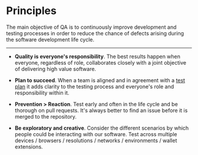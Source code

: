 # Principles

The main objective of QA is to continuously improve development and testing processes in order to reduce the chance of defects arising during the software development life cycle. 

---

- **Quality is everyone's responsibility**. The best results happen when everyone, regardless of role, collaborates closely with a joint objective of delivering high value software. 

- **Plan to succeed**. When a team is aligned and in agreement with a [test plan](/development/quality_assurance/test-plan-guidelines) it adds clarity to the testing process and everyone's role and responsibility within it.
 
- **Prevention > Reaction**. Test early and often in the life cycle and be thorough on pull requests. It's always better to find an issue before it is merged to the repository. 

- **Be exploratory and creative**. Consider the different scenarios by which people could be interacting with our software. Test across multiple devices / browsers / resolutions / networks / environments / wallet extensions. 


 
 

